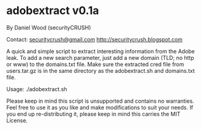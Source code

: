 adobextract v0.1a
================
By Daniel Wood (securityCRUSH)

Contact: securitycrush@gmail.com
http://securitycrush.blogspot.com

A quick and simple script to extract interesting information from the Adobe leak.  To add a new search parameter, just add a new domain (TLD; no http or www) to the domains.txt file.  Make sure the extracted cred file from users.tar.gz is in the same directory as the adobextract.sh and domains.txt file.

Usage: ./adobextract.sh

Please keep in mind this script is unsupported and contains no warranties.  Feel free to use it as you like and make modifications to suit your needs.  If you end up re-distributing it, please keep in mind this carries the MIT License.


